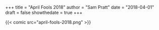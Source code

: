 +++
title = "April Fools 2018"
author = "Sam Pratt"
date = "2018-04-01"
draft = false
showthedate = true
+++

{{< comic src="april-fools-2018.png" >}}

